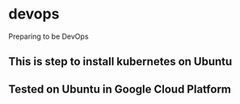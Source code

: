 # devops
Preparing to be DevOps

## This is step to install kubernetes on Ubuntu
## Tested on Ubuntu in Google Cloud Platform
